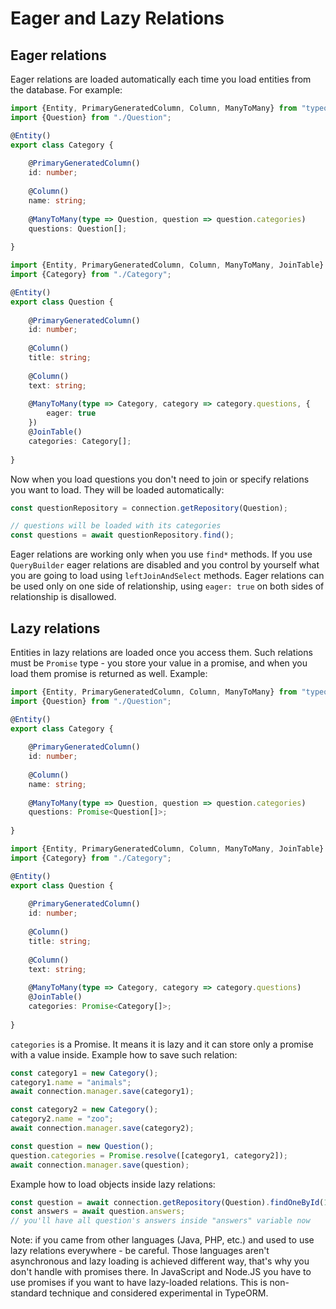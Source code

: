 # Eager and Lazy Relations

## Eager relations

Eager relations are loaded automatically each time you load entities from the database.
For example:

```typescript
import {Entity, PrimaryGeneratedColumn, Column, ManyToMany} from "typeorm";
import {Question} from "./Question";

@Entity()
export class Category {
    
    @PrimaryGeneratedColumn()
    id: number;
    
    @Column()
    name: string;
    
    @ManyToMany(type => Question, question => question.categories)
    questions: Question[];
    
}
```

```typescript
import {Entity, PrimaryGeneratedColumn, Column, ManyToMany, JoinTable} from "typeorm";
import {Category} from "./Category";

@Entity()
export class Question {
    
    @PrimaryGeneratedColumn()
    id: number;
    
    @Column()
    title: string;
    
    @Column()
    text: string;
    
    @ManyToMany(type => Category, category => category.questions, {
        eager: true
    })
    @JoinTable()
    categories: Category[];
    
}
```

Now when you load questions you don't need to join or specify relations you want to load.
They will be loaded automatically:

```typescript
const questionRepository = connection.getRepository(Question);

// questions will be loaded with its categories
const questions = await questionRepository.find();
```

Eager relations are working only when you use `find*` methods.
If you use `QueryBuilder` eager relations are disabled and you control by yourself what you are going to load using `leftJoinAndSelect` methods.
Eager relations can be used only on one side of relationship,
using `eager: true` on both sides of relationship is disallowed.

## Lazy relations

Entities in lazy relations are loaded once you access them. 
Such relations must be `Promise` type - you store your value in a promise,
and when you load them promise is returned as well. Example:

```typescript
import {Entity, PrimaryGeneratedColumn, Column, ManyToMany} from "typeorm";
import {Question} from "./Question";

@Entity()
export class Category {
    
    @PrimaryGeneratedColumn()
    id: number;
    
    @Column()
    name: string;
    
    @ManyToMany(type => Question, question => question.categories)
    questions: Promise<Question[]>;
    
}
```

```typescript
import {Entity, PrimaryGeneratedColumn, Column, ManyToMany, JoinTable} from "typeorm";
import {Category} from "./Category";

@Entity()
export class Question {
    
    @PrimaryGeneratedColumn()
    id: number;
    
    @Column()
    title: string;
    
    @Column()
    text: string;
    
    @ManyToMany(type => Category, category => category.questions)
    @JoinTable()
    categories: Promise<Category[]>;
    
}
```

`categories` is a Promise. It means it is lazy and it can store only a promise with a value inside.
Example how to save such relation:

```typescript
const category1 = new Category();
category1.name = "animals";
await connection.manager.save(category1);

const category2 = new Category();
category2.name = "zoo";
await connection.manager.save(category2);

const question = new Question();
question.categories = Promise.resolve([category1, category2]);
await connection.manager.save(question);
```

Example how to load objects inside lazy relations:

```typescript
const question = await connection.getRepository(Question).findOneById(1);
const answers = await question.answers;
// you'll have all question's answers inside "answers" variable now
```

Note: if you came from other languages (Java, PHP, etc.) and used to use lazy relations everywhere - be careful.
Those languages aren't asynchronous and lazy loading is achieved different way, that's why you don't handle with promises there.
In JavaScript and Node.JS you have to use promises if you want to have lazy-loaded relations.
This is non-standard technique and considered experimental in TypeORM. 
